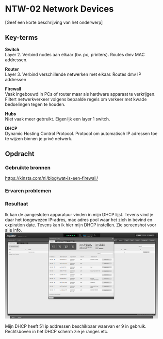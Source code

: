 # NTW-02 Network Devices
[Geef een korte beschrijving van het onderwerp]

## Key-terms
**Switch**  
Layer 2. Verbind nodes aan elkaar (bv. pc, printers). Routes dmv MAC addressen.

**Router**  
Layer 3. Verbind verschillende netwerken met elkaar. Routes dmv IP addressen

**Firewall**  
Vaak ingebouwd in PCs of router maar als hardware apparaat te verkrijgen. Filtert netwerkverkeer volgens bepaalde regels om verkeer met kwade bedoelingen tegen te houden.

**Hubs**  
Niet vaak meer gebruikt. Eigenlijk een layer 1 switch.

**DHCP**  
Dynamic Hosting Control Protocol. Protocol om automatisch IP adressen toe te wijzen binnen je privé netwerk.

## Opdracht
### Gebruikte bronnen
https://kinsta.com/nl/blog/wat-is-een-firewall/

### Ervaren problemen

### Resultaat
Ik kan de aangesloten apparatuur vinden in mijn DHCP lijst. Tevens vind je daar het toegewezen IP-adres, mac adres pool waar het zich in bevind en expiration date.
Tevens kan ik hier mijn DHCP instellen. Zie screenshot voor alle info.  
![](https://github.com/techgrounds/techgrounds-Rogier1978/blob/main/00_includes/NTW-02%20-%20DHCP.png)  

Mijn DHCP heeft 51 ip addressen beschikbaar waarvan er 9 in gebruik. Rechtsboven in het DHCP scherm zie je ranges etc.
